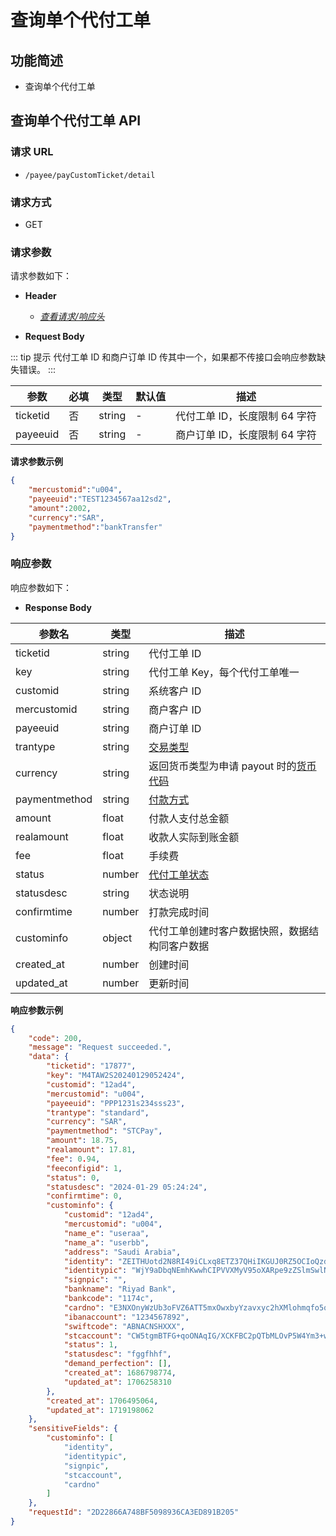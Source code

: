 # 查询单个代付工单

## 功能简述

- 查询单个代付工单


## 查询单个代付工单 API

### 请求 URL

- `/payee/payCustomTicket/detail`

### 请求方式

- GET

### 请求参数

请求参数如下：

- **Header**

  - [_查看请求/响应头_](/zh/payoutApi/apiRule/header)

- **Request Body**

::: tip 提示
代付工单 ID 和商户订单 ID 传其中一个，如果都不传接口会响应参数缺失错误。
:::

| **参数** | **必填** | **类型** | **默认值** | **描述**                      |
| -------- | -------- | -------- | ---------- | ----------------------------- |
| ticketid | 否       | string   | -          | 代付工单 ID，长度限制 64 字符 |
| payeeuid | 否       | string   | -          | 商户订单 ID，长度限制 64 字符 |

**请求参数示例**

```json
{
    "mercustomid":"u004",
    "payeeuid":"TEST1234567aa12sd2",
    "amount":2002,
    "currency":"SAR",
    "paymentmethod":"bankTransfer"
}
```

### 响应参数

响应参数如下：

- **Response Body**

| **参数名**    | **类型** | **描述**                                                                  |
| ------------- | -------- | ------------------------------------------------------------------------- |
| ticketid      | string   | 代付工单 ID                                                               |
| key           | string   | 代付工单 Key，每个代付工单唯一                                            |
| customid      | string   | 系统客户 ID                                                               |
| mercustomid   | string   | 商户客户 ID                                                               |
| payeeuid      | string   | 商户订单 ID                                                               |
| trantype      | string   | [交易类型](/zh/payoutApi/appendix/tranType)                               |
| currency      | string   | 返回货币类型为申请 payout 时的[货币代码](/zh/payoutApi/appendix/currency) |
| paymentmethod | string   | [付款方式](/zh/payoutApi/appendix/paymentMethod)                          |
| amount        | float    | 付款人支付总金额                                                          |
| realamount    | float    | 收款人实际到账金额                                                        |
| fee           | float    | 手续费                                                                    |
| status        | number   | [代付工单状态](/zh/payoutApi/appendix/paymentStatus)                      |
| statusdesc    | string   | 状态说明                                                                  |
| confirmtime   | number   | 打款完成时间                                                              |
| custominfo    | object   | 代付工单创建时客户数据快照，数据结构同客户数据                            |
| created_at    | number   | 创建时间                                                                  |
| updated_at    | number   | 更新时间                                                                  |

**响应参数示例**

```json
{
    "code": 200,
    "message": "Request succeeded.",
    "data": {
        "ticketid": "17877",
        "key": "M4TAW2S20240129052424",
        "customid": "12ad4",
        "mercustomid": "u004",
        "payeeuid": "PPP1231s234sss23",
        "trantype": "standard",
        "currency": "SAR",
        "paymentmethod": "STCPay",
        "amount": 18.75,
        "realamount": 17.81,
        "fee": 0.94,
        "feeconfigid": 1,
        "status": 0,
        "statusdesc": "2024-01-29 05:24:24",
        "confirmtime": 0,
        "custominfo": {
            "customid": "12ad4",
            "mercustomid": "u004",
            "name_e": "useraa",
            "name_a": "userbb",
            "address": "Saudi Arabia",
            "identity": "ZEITHUotd2N8RI49iCLxq8ETZ37QHiIKGUJ0RZ5OCIoQzdUz0DqbcRMRxmVkpsruScSg3U/6Pp7PCUjJ43Bj1l1j55hk6uRg3/yfTXEbX32BZhwCD0bzokHOOu5+JWD6YcsIxxdGBMIngEPeY4V2hAoC6DIgq4eR1puyZp8taYOyU1XEbgVV4TSZ12ORPD4uS55Htvxn69MzWjRKqtPzvwV6MVlAUy14G9rH/OnNLIySDl7anE382y7+6acCTgorbTzTdz8YP/O4q/Hp+gbVh7nBXn0uwPj26NyHLBCuRXkbL+id5xFXkxfBrHBRoq4QhgRA69Y/FkKQgOjeUwrfWQ==",
            "identitypic": "WjY9aDbqNEmhKwwhCIPVVXMyV95oXARpe9zZSlmSwlNNxSYD//fUwjtrl1HtUqfOBVY3vP2UgxyfB9p293jolKlPkjcr2Xbkce4CJQWeUelAgpDIoLqGTYY4tTiTo0MJGikHp7X9qKr4wbEDAn8ix0akyROWTG3gLyUROK5AFSz/5fQrQgRsh+fffkFvew4xCuEAJv8LpkxzSEJQthnnS28BnDpSgUA2iML/HboXuiY7G1avO+U8ETwQn0LaZPMK/QuVQ2V87JkmZKSyPdYrIgPqzVRCyPg6iooLIZkaiIJ1Q5gAb1HQGtCxpahYjnFCHO+5d/jj9WcfpeGobqYFjw==",
            "signpic": "",
            "bankname": "Riyad Bank",
            "bankcode": "1174c",
            "cardno": "E3NXOnyWzUb3oFVZ6ATT5mxOwxbyYzavxyc2hXMlohmqfo5qXPpnmmVucyknUa8tFg6A870IF74NLggCS7gBRvmHYl54QY/Q6CKrWKt3c4GsNtVyb2pOolRklOzXjS4O+Y/uaTffc+vOKV6tlG+E+Km9PmznpSkxWCE+rPsqnDZylaQBjuulxh3b5TGhMtnRsJhIhjkqMq9J0e6fY0yryeFAz4sQw94xd/usQ5dFYTZJLPU2ukPcbCa+DRB/OQLe5nLHacuIFyajbN24rq+5UyRId6N3qEpHzfl+f8qIv5nTit0kkwh1RESrqbHvtDx0dB+EHQu17Kq0E/gRpzwsnA==",
            "ibanaccount": "1234567892",
            "swiftcode": "ABNACNSHXXX",
            "stcaccount": "CW5tgmBTFG+qoONAqIG/XCKFBC2pQTbMLOvP5W4Ym3+wrZcSxhJ2B26Xncaqdfvw0A5Ny8xklN3Y8tOgfSeeVvFQSjwR9Ba7TpuCQl7kvSTUGkXdLyMJd4zksmdM0MI9fl3iRX0IPoZ8Seoy0faguDseXstMb3pTWBepRlIKsM/w5DH8f7jyZp3HeQrcUQ41VqS7yAlxXjwSmMpAbmfNe0S0vs6eBg0WduEeICCgCwf2TnIDkk0KXITzXh6cKv+fAgVZB/a0xYTfu1aLHrpP2rGcniOKRsJCSXpmdoNiUsfIYZd4YzjEf7hEPviXBlf+5cn53vlWamHgiywm5WD1ZQ==",
            "status": 1,
            "statusdesc": "fggfhhf",
            "demand_perfection": [],
            "created_at": 1686798774,
            "updated_at": 1706258310
        },
        "created_at": 1706495064,
        "updated_at": 1719198062
    },
    "sensitiveFields": {
        "custominfo": [
            "identity",
            "identitypic",
            "signpic",
            "stcaccount",
            "cardno"
        ]
    },
    "requestId": "2D22866A748BF5098936CA3ED891B205"
}
```